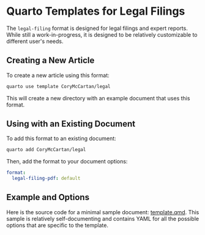 # Quarto Templates for Legal Filings

The `legal-filing` format is designed for legal filings and expert reports.
While still a work-in-progress, it is designed to be relatively customizable to different user's needs.

## Creating a New Article

To create a new article using this format:

```bash
quarto use template CoryMcCartan/legal
```

This will create a new directory with an example document that uses this format.

## Using with an Existing Document

To add this format to an existing document:

```bash
quarto add CoryMcCartan/legal
```

Then, add the format to your document options:

```yaml
format:
  legal-filing-pdf: default
```    

## Example and Options

Here is the source code for a minimal sample document: [template.qmd](template.qmd).
This sample is relatively self-documenting and contains YAML for all the possible options that are specific to the template.

